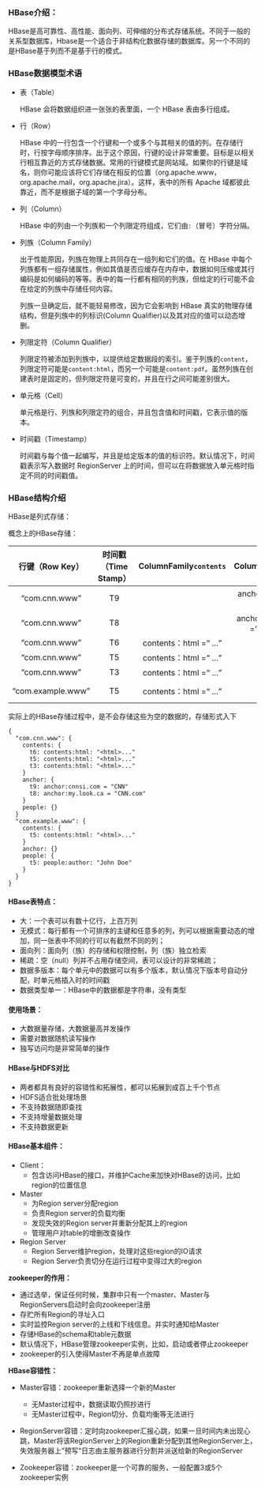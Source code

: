 ### HBase介绍：

HBase是高可靠性、高性能、面向列、可伸缩的分布式存储系统。不同于一般的关系型数据库，Hbase是一个适合于非结构化数据存储的数据库。另一个不同的是HBase基于列而不是基于行的模式。

### HBase数据模型术语

- 表（Table）

  HBase 会将数据组织进一张张的表里面，一个 HBase 表由多行组成。

- 行（Row）

  HBase 中的一行包含一个行键和一个或多个与其相关的值的列。在存储行时，行按字母顺序排序。出于这个原因，行键的设计非常重要。目标是以相关行相互靠近的方式存储数据。常用的行键模式是网站域。如果你的行键是域名，则你可能应该将它们存储在相反的位置（org.apache.www，org.apache.mail，org.apache.jira）。这样，表中的所有 Apache 域都彼此靠近，而不是根据子域的第一个字母分布。

- 列（Column）

  HBase 中的列由一个列族和一个列限定符组成，它们由`:`（冒号）字符分隔。

- 列族（Column Family）

  出于性能原因，列族在物理上共同存在一组列和它们的值。在 HBase 中每个列族都有一组存储属性，例如其值是否应缓存在内存中，数据如何压缩或其行编码是如何编码的等等。表中的每一行都有相同的列族，但给定的行可能不会在给定的列族中存储任何内容。

  列族一旦确定后，就不能轻易修改，因为它会影响到 HBase 真实的物理存储结构，但是列族中的列标识(Column Qualifier)以及其对应的值可以动态增删。 

- 列限定符（Column Qualifier）

  列限定符被添加到列族中，以提供给定数据段的索引。鉴于列族的`content`，列限定符可能是`content:html`，而另一个可能是`content:pdf`。虽然列族在创建表时是固定的，但列限定符是可变的，并且在行之间可能差别很大。

- 单元格（Cell）

  单元格是行、列族和列限定符的组合，并且包含值和时间戳，它表示值的版本。

- 时间戳（Timestamp）

  时间戳与每个值一起编写，并且是给定版本的值的标识符。默认情况下，时间戳表示写入数据时 RegionServer 上的时间，但可以在将数据放入单元格时指定不同的时间戳值。



### HBase结构介绍

HBase是列式存储：

概念上的HBase存储：

|  行键（Row Key）  | 时间戳（Time Stamp） |    ColumnFamily`contents`    |     ColumnFamily`anchor`      |   ColumnFamily `people`    |
| :---------------: | :------------------: | :--------------------------: | :---------------------------: | :------------------------: |
|   “com.cnn.www”   |          T9          |                              |   anchor：cnnsi.com =“CNN”    |                            |
|   “com.cnn.www”   |          T8          |                              | anchor：my.look.ca =“CNN.com” |                            |
|   “com.cnn.www”   |          T6          | contents：html =“<html> ...” |                               |                            |
|   “com.cnn.www”   |          T5          | contents：html =“<html> ...” |                               |                            |
|   “com.cnn.www”   |          T3          | contents：html =“<html> ...” |                               |                            |
| “com.example.www” |          T5          | contents：html =“<html> ...” |                               | people:author = "John Doe" |

实际上的HBase存储过程中，是不会存储这些为空的数据的，存储形式入下

```
{
  "com.cnn.www": {
    contents: {
      t6: contents:html: "<html>..."
      t5: contents:html: "<html>..."
      t3: contents:html: "<html>..."
    }
    anchor: {
      t9: anchor:cnnsi.com = "CNN"
      t8: anchor:my.look.ca = "CNN.com"
    }
    people: {}
  }
  "com.example.www": {
    contents: {
      t5: contents:html: "<html>..."
    }
    anchor: {}
    people: {
      t5: people:author: "John Doe"
    }
  }
}
```

#### HBase表特点：

- 大：一个表可以有数十亿行，上百万列
- 无模式：每行都有一个可排序的主键和任意多的列，列可以根据需要动态的增加，同一张表中不同的行可以有截然不同的列；
- 面向列：面向列（族）的存储和权限控制，列（族）独立检索
- 稀疏：空（null）列并不占用存储空间，表可以设计的非常稀疏；
- 数据多版本：每个单元中的数据可以有多个版本，默认情况下版本号自动分配，时单元格插入时的时间戳
- 数据类型单一：HBase中的数据都是字符串，没有类型

#### 使用场景：

- 大数据量存储，大数据量高并发操作
- 需要对数据随机读写操作
- 独写访问均是非常简单的操作

#### HBase与HDFS对比

- 两者都具有良好的容错性和拓展性，都可以拓展到成百上千个节点
- HDFS适合批处理场景
- 不支持数据随即查找
- 不支持增量数据处理
- 不支持数据更新

#### HBase基本组件：

- Client：
  - 包含访问HBase的接口，并维护Cache来加快对HBase的访问，比如region的位置信息
- Master
  - 为Region server分配region
  - 负责Region server的负载均衡
  - 发现失效的Region server并重新分配其上的region
  - 管理用户对table的增删改查操作
- Region Server
  - Region Server维护region，处理对这些region的IO请求
  - Region Server负责切分在运行过程中变得过大的region

**zookeeper的作用：**

- 通过选举，保证任何时候，集群中只有一个master、Master与RegionServers启动时会向zookeeper注册
- 存贮所有Region的寻址入口
- 实时监控Region server的上线和下线信息。并实时通知给Master
- 存储HBase的schema和table元数据
- 默认情况下，HBase管理zookeeper实例，比如，启动或者停止zookeeper
- zookeeper的引入使得Master不再是单点故障

**HBase容错性：**

- Master容错：zookeeper重新选择一个新的Master
  - 无Master过程中，数据读取仍照抄进行
  - 无Master过程中，Region切分、负载均衡等无法进行

- RegionServer容错：定时向zookeeper汇报心跳，如果一旦时间内未出现心跳，Master将该RegionServer上的Region重新分配到其他RegionServer上，失效服务器上”预写“日志由主服务器进行分割并派送给新的RegionServer
- Zookeeper容错：zookeeper是一个可靠的服务，一般配置3或5个zookeeper实例

